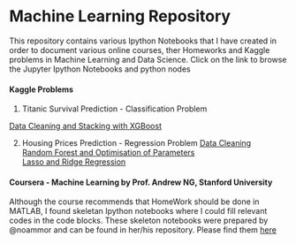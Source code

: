 Machine Learning Repository
========================

This repository contains various Ipython Notebooks that I have created in order to document various online courses, ther Homeworks and Kaggle problems in Machine Learning and Data Science. Click on the link to browse the Jupyter Ipython Notebooks and python nodes

#### Kaggle Problems

 1. Titanic Survival Prediction - Classification Problem

<a href="http://nbviewer.jupyter.org/github/sakshamjindal07/MachineLearning/blob/master/Kaggle/Titanic/Stacking%20With%20XGBOOST%20on%20Titanic%20Data.ipynb"> Data Cleaning and Stacking with XGBoost</a><br/>

2. Housing Prices Prediction - Regression Problem
<a href="http://nbviewer.jupyter.org/github/sakshamjindal07/MachineLearning/blob/master/Kaggle/Housing%20Prices%20Prediction/Data%20Cleaning_and_Dimensionality%20Reduction.ipynb"> Data Cleaning </a><br/>
<a href="http://nbviewer.jupyter.org/github/sakshamjindal07/MachineLearning/blob/master/Kaggle/Housing%20Prices%20Prediction/Data%20Cleaning_and_Dimensionality%20Reduction.ipynb"> Random Forest and Optimisation of Parameters </a><br/>
<a href="http://nbviewer.jupyter.org/github/sakshamjindal07/MachineLearning/blob/master/Kaggle/Housing%20Prices%20Prediction/Data%20Cleaning_and_Dimensionality%20Reduction.ipynb"> Lasso and Ridge Regression </a><br/>


#### Coursera - Machine Learning by Prof. Andrew NG, Stanford University

Although the course recommends that HomeWork should be done in MATLAB, I found skeletan Ipython notebooks where I could fill relevant codes in the code blocks. These skeleton notebooks were prepared by @noammor and can be found in her/his repository. Please find them <a href="https://github.com/noammor/coursera-machinelearning-python"> here </a><br/>



 







 
 
